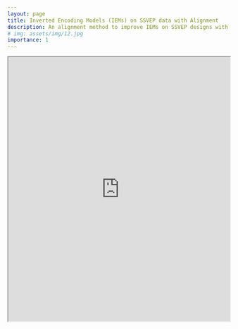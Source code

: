 ```yaml
---
layout: page
title: Inverted Encoding Models (IEMs) on SSVEP data with Alignment
description: An alignment method to improve IEMs on SSVEP designs with multiple stimulations frequencies.
# img: assets/img/12.jpg
importance: 1
---
```


<iframe src="https://github.com/mert-ozkan/iem_tutorial/blob/741e3b51b4c9ae790c56845504ea61567c5ebf25/iem_with_procrustes_for_ssveps.ipynb" width="100%" height="600px"></iframe>